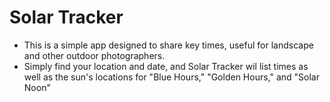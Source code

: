 # Solar Tracker
- This is a simple app designed to share key times, useful for landscape and other outdoor photographers.
- Simply find your location and date, and Solar Tracker wil list times as well as the sun's locations for "Blue Hours," "Golden Hours," and "Solar Noon"
